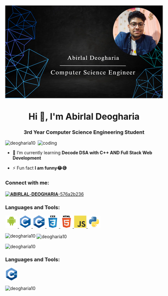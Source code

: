![logo](https://github.com/deogharia10/deogharia10/blob/main/Black%20Futuristic%20Software%20Engineer%20Business%20Card.png)
<h1 align="center">Hi 👋, I'm Abirlal Deogharia</h1>
<h3 align="center">3rd Year Computer Science Engineering Student</h3>
<img align="right" alt="coding" width="400" src="https://user-images.githubusercontent.com/55389276/140866485-8fb1c876-9a8f-4d6a-98dc-08c4981eaf70.gif"

<p align="left"> <img src="https://komarev.com/ghpvc/?username=deogharia10&label=Profile%20views&color=0e75b6&style=flat" alt="deogharia10" /> </p>

- 🌱 I’m currently learning **Decode DSA with C++ AND Full Stack Web Development**

- ⚡ Fun fact **I am funny😂😅**

<h3 align="left">Connect with me:</h3>
<p align="left">
  <a href="https://linkedin.com/in/𝐀𝐁𝐈𝐑𝐋𝐀𝐋-𝐃𝐄𝐎𝐆𝐇𝐀𝐑𝐈𝐀-576a2b236" target="blank"><img align="center" src="https://raw.githubusercontent.com/rahuldkjain/github-profile-readme-generator/master/src/images/icons/Social/linked-in-alt.svg" alt="𝐀𝐁𝐈𝐑𝐋𝐀𝐋-𝐃𝐄𝐎𝐆𝐇𝐀𝐑𝐈𝐀-576a2b236" height="30" width="40" /></a>
  <h3 align="left">Languages and Tools:</h3>
<p align="left"> <a href="https://developer.android.com" target="_blank" rel="noreferrer"> <img src="https://raw.githubusercontent.com/devicons/devicon/master/icons/android/android-original-wordmark.svg" alt="android" width="40" height="40"/> </a> <a href="https://www.cprogramming.com/" target="_blank" rel="noreferrer"> <img src="https://raw.githubusercontent.com/devicons/devicon/master/icons/c/c-original.svg" alt="c" width="40" height="40"/> </a> <a href="https://www.w3schools.com/cpp/" target="_blank" rel="noreferrer"> <img src="https://raw.githubusercontent.com/devicons/devicon/master/icons/cplusplus/cplusplus-original.svg" alt="cplusplus" width="40" height="40"/> </a> <a href="https://www.w3schools.com/css/" target="_blank" rel="noreferrer"> <img src="https://raw.githubusercontent.com/devicons/devicon/master/icons/css3/css3-original-wordmark.svg" alt="css3" width="40" height="40"/> </a> <a href="https://www.w3.org/html/" target="_blank" rel="noreferrer"> <img src="https://raw.githubusercontent.com/devicons/devicon/master/icons/html5/html5-original-wordmark.svg" alt="html5" width="40" height="40"/> </a> <a href="https://developer.mozilla.org/en-US/docs/Web/JavaScript" target="_blank" rel="noreferrer"> <img src="https://raw.githubusercontent.com/devicons/devicon/master/icons/javascript/javascript-original.svg" alt="javascript" width="40" height="40"/> </a> <a href="https://www.python.org" target="_blank" rel="noreferrer"> <img src="https://raw.githubusercontent.com/devicons/devicon/master/icons/python/python-original.svg" alt="python" width="40" height="40"/> </a> </p>

<p><img align="left" src="https://github-readme-stats.vercel.app/api/top-langs?username=deogharia10&show_icons=true&locale=en&layout=compact" alt="deogharia10" /></p>

<p>&nbsp;<img align="center" src="https://github-readme-stats.vercel.app/api?username=deogharia10&show_icons=true&locale=en" alt="deogharia10" /></p>

<p><img align="center" src="https://github-readme-streak-stats.herokuapp.com/?user=deogharia10&" alt="deogharia10" /></p>
</p>

<h3 align="left">Languages and Tools:</h3>
<p align="left"> <a href="https://www.w3schools.com/cpp/" target="_blank" rel="noreferrer"> <img src="https://raw.githubusercontent.com/devicons/devicon/master/icons/cplusplus/cplusplus-original.svg" alt="cplusplus" width="40" height="40"/> </a> </p>

<p><img align="left" src="https://github-readme-stats.vercel.app/api/top-langs?username=deogharia10&show_icons=true&locale=en&layout=compact" alt="deogharia10" /></p>




